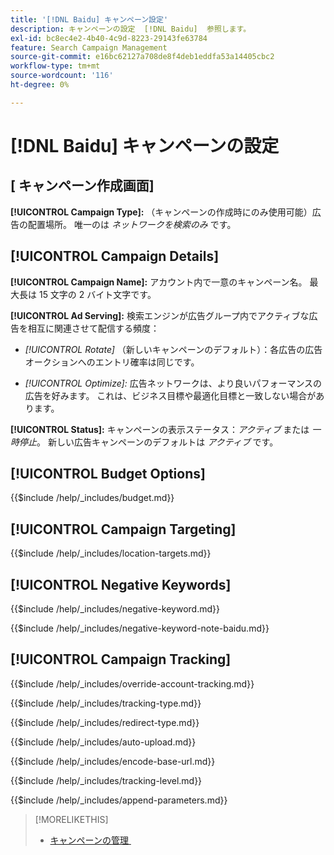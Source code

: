 ```yaml
---
title: '[!DNL Baidu] キャンペーン設定'
description: キャンペーンの設定  [!DNL Baidu]  参照します。
exl-id: bc8ec4e2-4b40-4c9d-8223-29143fe63784
feature: Search Campaign Management
source-git-commit: e16bc62127a708de8f4deb1eddfa53a14405cbc2
workflow-type: tm+mt
source-wordcount: '116'
ht-degree: 0%

---
```


# [!DNL Baidu] キャンペーンの設定

## \[ キャンペーン作成画面\]

**[!UICONTROL Campaign Type]:** （キャンペーンの作成時にのみ使用可能）広告の配置場所。 唯一のは *ネットワークを検索のみ* です。

## [!UICONTROL Campaign Details]

**[!UICONTROL Campaign Name]:** アカウント内で一意のキャンペーン名。 最大長は 15 文字の 2 バイト文字です。

**[!UICONTROL Ad Serving]:**
検索エンジンが広告グループ内でアクティブな広告を相互に関連させて配信する頻度：

* *[!UICONTROL Rotate]* （新しいキャンペーンのデフォルト）：各広告の広告オークションへのエントリ確率は同じです。

* *[!UICONTROL Optimize]:* 広告ネットワークは、より良いパフォーマンスの広告を好みます。 これは、ビジネス目標や最適化目標と一致しない場合があります。

**[!UICONTROL Status]:** キャンペーンの表示ステータス：*アクティブ* または *一時停止*。 新しい広告キャンペーンのデフォルトは *アクティブ* です。

## [!UICONTROL Budget Options]

<!-- **[!UICONTROL Budget]:** -->

{{$include /help/_includes/budget.md}}

## [!UICONTROL Campaign Targeting]

<!-- **[!UICONTROL Location Targets]:** -->

{{$include /help/_includes/location-targets.md}}

## [!UICONTROL Negative Keywords]

<!-- **[!UICONTROL Campaign Negative Keywords]:** -->

{{$include /help/_includes/negative-keyword.md}}

<!-- Note for **[!UICONTROL Campaign Negative Keywords]:** -->

{{$include /help/_includes/negative-keyword-note-baidu.md}}

## [!UICONTROL Campaign Tracking]

<!-- **[!UICONTROL Override Account Tracking]:** -->

{{$include /help/_includes/override-account-tracking.md}}

<!-- **[!UICONTROL Tracking Type]:** -->

{{$include /help/_includes/tracking-type.md}}

<!-- **[!UICONTROL Redirect Type]:** -->

{{$include /help/_includes/redirect-type.md}}

<!-- **[!UICONTROL Auto Upload]:** -->

{{$include /help/_includes/auto-upload.md}}

<!-- **[!UICONTROL Encode Base URL]:** -->

{{$include /help/_includes/encode-base-url.md}}

<!-- **[!UICONTROL Tracking Level]:** -->

{{$include /help/_includes/tracking-level.md}}

<!-- **[!UICONTROL Append Parameters]:** -->

{{$include /help/_includes/append-parameters.md}}

>[!MORELIKETHIS]
>
>* [&#x200B; キャンペーンの管理 &#x200B;](/help/search-social-commerce/campaign-management/campaigns/campaign-manage.md)
